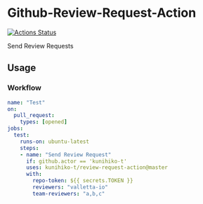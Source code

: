 # Github-Review-Request-Action
[![Actions Status](https://github.com/kunihiko-t/review-request-action/workflows/Test/badge.svg)](https://github.com/kunihiko-t/review-request-action/actions)

Send Review Requests

## Usage

### Workflow
```yaml
name: "Test"
on:
  pull_request:
    types: [opened]
jobs:
  test:
    runs-on: ubuntu-latest
    steps:
    - name: "Send Review Request"
      if: github.actor == 'kunihiko-t'
      uses: kunihiko-t/review-request-action@master
      with:
        repo-token: ${{ secrets.TOKEN }}
        reviewers: "valletta-io"
        team-reviewers: "a,b,c"
``` 


